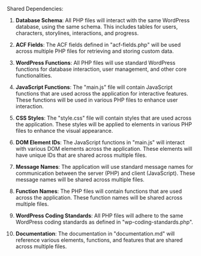 Shared Dependencies:

1. **Database Schema**: All PHP files will interact with the same WordPress database, using the same schema. This includes tables for users, characters, storylines, interactions, and progress.

2. **ACF Fields**: The ACF fields defined in "acf-fields.php" will be used across multiple PHP files for retrieving and storing custom data.

3. **WordPress Functions**: All PHP files will use standard WordPress functions for database interaction, user management, and other core functionalities.

4. **JavaScript Functions**: The "main.js" file will contain JavaScript functions that are used across the application for interactive features. These functions will be used in various PHP files to enhance user interaction.

5. **CSS Styles**: The "style.css" file will contain styles that are used across the application. These styles will be applied to elements in various PHP files to enhance the visual appearance.

6. **DOM Element IDs**: The JavaScript functions in "main.js" will interact with various DOM elements across the application. These elements will have unique IDs that are shared across multiple files.

7. **Message Names**: The application will use standard message names for communication between the server (PHP) and client (JavaScript). These message names will be shared across multiple files.

8. **Function Names**: The PHP files will contain functions that are used across the application. These function names will be shared across multiple files.

9. **WordPress Coding Standards**: All PHP files will adhere to the same WordPress coding standards as defined in "wp-coding-standards.php".

10. **Documentation**: The documentation in "documentation.md" will reference various elements, functions, and features that are shared across multiple files.
